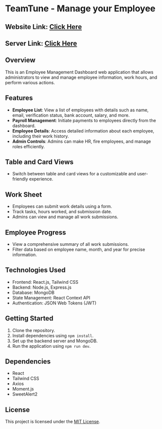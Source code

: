 # TeamTune - Manage your Employee

## Website Link: [Click Here](https://hrid-phero.web.app/)
## Server Link: [Click Here](http://localhost:5000/)

## Overview
This is an Employee Management Dashboard web application that allows administrators to view and manage employee information, work hours, and perform various actions.

## Features
- **Employee List**: View a list of employees with details such as name, email, verification status, bank account, salary, and more.
- **Payroll Management**: Initiate payments to employees directly from the dashboard.
- **Employee Details**: Access detailed information about each employee, including their work history.
- **Admin Controls**: Admins can make HR, fire employees, and manage roles efficiently.

## Table and Card Views
- Switch between table and card views for a customizable and user-friendly experience.

## Work Sheet
- Employees can submit work details using a form.
- Track tasks, hours worked, and submission date.
- Admins can view and manage all work submissions.

## Employee Progress
- View a comprehensive summary of all work submissions.
- Filter data based on employee name, month, and year for precise information.

## Technologies Used
- Frontend: React.js, Tailwind CSS
- Backend: Node.js, Express.js
- Database: MongoDB
- State Management: React Context API
- Authentication: JSON Web Tokens (JWT)

## Getting Started
1. Clone the repository.
2. Install dependencies using `npm install`.
3. Set up the backend server and MongoDB.
4. Run the application using `npm run dev`.

## Dependencies
- React
- Tailwind CSS
- Axios
- Moment.js
- SweetAlert2

## License
This project is licensed under the [MIT License](LICENSE).
